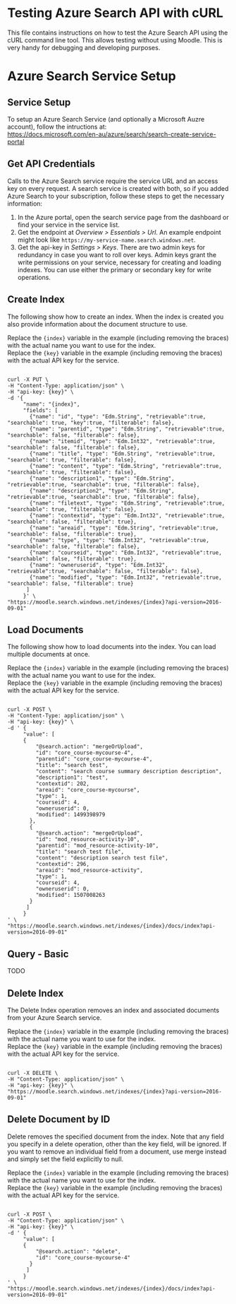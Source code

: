 # Testing Azure Search API with cURL
This file contains instructions on how to test the Azure Search API using the cURL command line tool. This allows testing without using Moodle. This is very handy for debugging and developing purposes.

# Azure Search Service Setup

## Service Setup
To setup an Azure Search Service (and optionally a Microsoft Auzre account), follow the intructions at:<br/>
https://docs.microsoft.com/en-au/azure/search/search-create-service-portal

## Get API Credentials
Calls to the Azure Search service require the service URL and an access key on every request. A search service is created with both, so if you added Azure Search to your subscription, follow these steps to get the necessary information:

1. In the Azure portal, open the search service page from the dashboard or find your service in the service list.
2. Get the endpoint at *Overview > Essentials > Url*. An example endpoint might look like `https://my-service-name.search.windows.net`.
3. Get the api-key in *Settings > Keys*. There are two admin keys for redundancy in case you want to roll over keys. Admin keys grant the write permissions on your service, necessary for creating and loading indexes. You can use either the primary or secondary key for write operations.

## Create Index
The following show how to create an index. When the index is created you also provide information about the document structure to use.

Replace the `{index}` variable in the example (including removing the braces) with the actual name you want to use for the index.</br>
Replace the `{key}` variable in the example (including removing the braces) with the actual API key for the service.

<pre><code>
curl -X PUT \
-H "Content-Type: application/json" \
-H "api-key: {key}" \
-d '{
     "name": "{index}",
     "fields": [
       {"name": "id", "type": "Edm.String", "retrievable":true, "searchable": true, "key":true, "filterable": false},
       {"name": "parentid", "type": "Edm.String", "retrievable":true, "searchable": false, "filterable": false},
       {"name": "itemid", "type": "Edm.Int32", "retrievable":true, "searchable": false, "filterable": false},
       {"name": "title", "type": "Edm.String", "retrievable":true, "searchable": true, "filterable": false},
       {"name": "content", "type": "Edm.String", "retrievable":true, "searchable": true, "filterable": false},
       {"name": "description1", "type": "Edm.String", "retrievable":true, "searchable": true, "filterable": false},
       {"name": "description2", "type": "Edm.String", "retrievable":true, "searchable": true, "filterable": false},
       {"name": "filetext", "type": "Edm.String", "retrievable":true, "searchable": true, "filterable": false},
       {"name": "contextid", "type": "Edm.Int32", "retrievable":true, "searchable": false, "filterable": true},
       {"name": "areaid", "type": "Edm.String", "retrievable":true, "searchable": false, "filterable": true},
       {"name": "type", "type": "Edm.Int32", "retrievable":true, "searchable": false, "filterable": false},
       {"name": "courseid", "type": "Edm.Int32", "retrievable":true, "searchable": false, "filterable": true},
       {"name": "owneruserid", "type": "Edm.Int32", "retrievable":true, "searchable": false, "filterable": false},
       {"name": "modified", "type": "Edm.Int32", "retrievable":true, "searchable": false, "filterable": true}
      ]
     }' \
"https://moodle.search.windows.net/indexes/{index}?api-version=2016-09-01"
</code></pre>

## Load Documents
The following show how to load documents into the index. You can load multiple documents at once.

Replace the `{index}` variable in the example (including removing the braces) with the actual name you want to use for the index.</br>
Replace the `{key}` variable in the example (including removing the braces) with the actual API key for the service.

<pre><code>
curl -X POST \
-H "Content-Type: application/json" \
-H "api-key: {key}" \
-d ' {
     "value": [
     {
         "@search.action": "mergeOrUpload",
         "id": "core_course-mycourse-4",
         "parentid": "core_course-mycourse-4",
         "title": "search test",
         "content": "search course summary description description",
         "description1": "test",
         "contextid": 202,
         "areaid": "core_course-mycourse",
         "type": 1,
         "courseid": 4,
         "owneruserid": 0,
         "modified": 1499398979
       },
       {
         "@search.action": "mergeOrUpload",
         "id": "mod_resource-activity-10",
         "parentid": "mod_resource-activity-10",
         "title": "search test file",
         "content": "description search test file",
         "contextid": 296,
         "areaid": "mod_resource-activity",
         "type": 1,
         "courseid": 4,
         "owneruserid": 0,
         "modified": 1507008263
       }
      ]
     }
' \
"https://moodle.search.windows.net/indexes/{index}/docs/index?api-version=2016-09-01"
</code></pre>

## Query - Basic
TODO

## Delete Index
The Delete Index operation removes an index and associated documents from your Azure Search service.

Replace the `{index}` variable in the example (including removing the braces) with the actual name you want to use for the index.</br>
Replace the `{key}` variable in the example (including removing the braces) with the actual API key for the service.

<pre><code>
curl -X DELETE \
-H "Content-Type: application/json" \
-H "api-key: {key}" \
"https://moodle.search.windows.net/indexes/{index}?api-version=2016-09-01"
</code></pre>

## Delete Document by ID
Delete removes the specified document from the index. Note that any field you specify in a delete operation, other than the key field, will be ignored. If you want to remove an individual field from a document, use merge instead and simply set the field explicitly to null.

Replace the `{index}` variable in the example (including removing the braces) with the actual name you want to use for the index.</br>
Replace the `{key}` variable in the example (including removing the braces) with the actual API key for the service.

<pre><code>
curl -X POST \
-H "Content-Type: application/json" \
-H "api-key: {key}" \
-d ' {
     "value": [
     {
         "@search.action": "delete",
         "id": "core_course-mycourse-4"
       }
      ]
     }
' \
"https://moodle.search.windows.net/indexes/{index}/docs/index?api-version=2016-09-01"
</code></pre>
